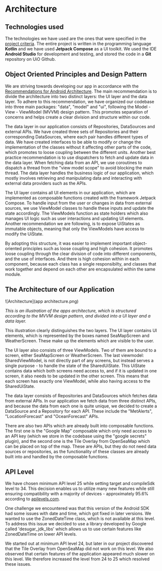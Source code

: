 # Architecture



## Technologies used

The technologies we have used are the ones that were specified in the [project criteria](https://www.uio.no/studier/emner/matnat/ifi/IN2000/v24/prosjektarbeid/produktkrav-in2000-v24.pdf). The entire project is written in the programming language **Kotlin** and we have used **Jetpack Compose** as a UI toolkit. We used the IDE **Android Studio** for development and testing, and stored the code in a **Git** repository on UiO Github.



## Object Oriented Principles and Design Pattern

We are striving towards developing our app in accordance with the [Recommendations for Android Architecture](https://developer.android.com/topic/architecture/recommendations). The main recommendation is to divide the architecture into two distinct layers: the UI layer and the data layer. To adhere to this recommendation, we have organized our codebase into three main packages: "data", "model" and "ui", following the Model - View - ViewModel (MVVM) design pattern. This promotes separation of concerns and helps create a clear division and structure within our code.

The data layer in our application consists of Repositories, DataSources and external APIs. We have created three sets of Repositories and their corresponding DataSources, where each pair handles different types of data.  We have created interfaces to be able to modify or change the implementation of the classes without it affecting other parts of the code, which promotes to loose coupling between the different units. Another best practice recommendation is to use dispatchers to fetch and update data in the data layer. When fetching data from an API, we use coroutines to dispatch a thread from the "view model scope" to avoid blocking the main thread. The data layer handles the business logic of our application, which mostly involves retrieving and manipulating data and interacting with external data providers such as the APIs.

The UI layer contains all UI elements in our application, which are implemented as composable functions created with the framework Jetpack Compose. To handle input from the user or changes in data from external sources, we use ViewModel classes to handle these inputs and update the state accordingly. The ViewModels function as state holders which also manages UI logic such as user interactions and updating UI elements. Another recommendation we are following, is to expose UiStates as immutable objects, meaning that only the ViewModels have access to modify the UiState.

By adopting this structure, it was easier to implement important object-oriented principles such as loose coupling and high cohesion. It promotes loose coupling through the clear division of code into different components, and the use of interfaces. And there is high cohesion within in each component, because each class has a single responsibilty, and classes that work together and depend on each other are encapsulated within the same module.



## The Architecture of our Application

![Architecture](app architecture.png)


*This is an illustration of the apps architecture, which is structured according to the MVVM design pattern, and divided into a UI layer and a data layer.*

This illustration clearly distinguishes the two layers. The UI layer contains UI elements, which is represented by the boxes named SeaMapScreen and WeatherScreen. These make up the elements which are visible to the user. 

The UI layer also consists of three ViewModels. Two of them are bound to a screen, either SeaMapScreen or WeatherScreen. The last viewmodel: SharedViewModel, is not directly part of any screens, but instead serves a single purpose - to handle the state of the SharedUiState. This UiState contains data which both screens need access to, and if it is updated in one screen, it also needs to be updated in the other screen. This means that each screen has exactly one ViewModel, while also having access to the SharedUiState.

The data layer consists of Repositories and DataSources which fetches data from external APIs. In our application we fetch data from three distinct APIs, and because the data from each one is quite unique, we decided to create a DataSource and a Repository for each API. These include the  "MetAlerts", "LocationForecast" and "OceanForecast" APIs.

There are also two APIs which are already built into composable functions. The first one is the "Google Map" composable which only need access to an API key (which we store in the codebase using the "google secrets" plugin), and the second one is the Tile Overlay from OpenSeaMap which can be placed on top of the map. These are APIs, but they do not need data sources or repositories, as the functionality of these classes are already built into and handled by the composable functions. 



## API Level

We have chosen minimum API level 25 while setting target and compileSdk level to 34. This decision enables us to utilize many new features while still ensuring compatibility with a majority of devices - approximately 95.6% according to [apilevels.com](https://apilevels.com). 

One challenge we encountered was that this version of the Android SDK had some issues with date and time, which got fixed in later versions. We wanted to use the ZonedDateTime class, which is not available at this level. To address this issue we decided to use a library developed by Google called 'desugar_jdk_libs' which allows us to use certain features like ZonedDateTime on lower API levels.

We started out at minimum API level 24, but later in our project discovered that the Tile Overlay from OpenSeaMap did not work on this level. We also observed that certain features of the application appeared much slower on this level. We therefore increased the level from 24 to 25 which resolved these issues.
